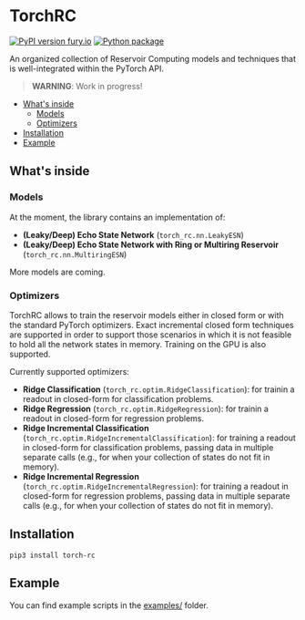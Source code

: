 # TorchRC
[![PyPI version fury.io](https://badge.fury.io/py/torch-rc.svg)](https://pypi.python.org/pypi/torch-rc/) [![Python package](https://github.com/danieleds/TorchRC/actions/workflows/python-package.yml/badge.svg)](https://github.com/danieleds/TorchRC/actions/workflows/python-package.yml)

An organized collection of Reservoir Computing models and techniques that is well-integrated within the PyTorch API.

> **WARNING**: Work in progress!

* [What's inside](#whats-inside)
  * [Models](#models)
  * [Optimizers](#optimizers)
* [Installation](#installation)
* [Example](#example)

## What's inside

### Models

At the moment, the library contains an implementation of:

 * **(Leaky/Deep) Echo State Network** (`torch_rc.nn.LeakyESN`)
 * **(Leaky/Deep) Echo State Network with Ring or Multiring Reservoir** (`torch_rc.nn.MultiringESN`)

More models are coming.

### Optimizers

TorchRC allows to train the reservoir models either in closed form or with the standard PyTorch optimizers.
Exact incremental closed form techniques are supported in order to support those scenarios in which it is not feasible to hold all the network states in memory.
Training on the GPU is also supported.

Currently supported optimizers:

 * **Ridge Classification** (`torch_rc.optim.RidgeClassification`): for trainin a readout in closed-form for classification problems. 
 * **Ridge Regression** (`torch_rc.optim.RidgeRegression`): for trainin a readout in closed-form for regression problems. 
 * **Ridge Incremental Classification** (`torch_rc.optim.RidgeIncrementalClassification`): for training a readout in closed-form for classification problems,
   passing data in multiple separate calls (e.g., for when your collection of states do not fit in memory).
 * **Ridge Incremental Regression** (`torch_rc.optim.RidgeIncrementalRegression`): for training a readout in closed-form for regression problems,
   passing data in multiple separate calls (e.g., for when your collection of states do not fit in memory).

## Installation

    pip3 install torch-rc

## Example

You can find example scripts in the [examples/](examples/) folder. 
